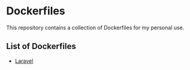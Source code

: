 # Dockerfiles

This repository contains a collection of Dockerfiles for my personal use.

## List of Dockerfiles

- [Laravel](./Laravel/)
